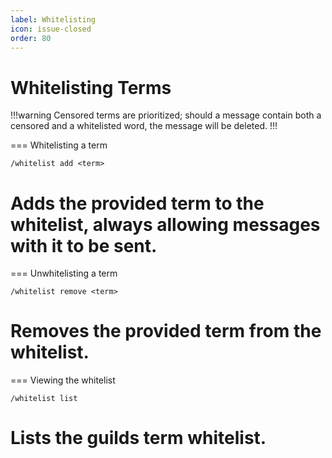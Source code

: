 ```yaml
---
label: Whitelisting
icon: issue-closed
order: 80
---
```


# Whitelisting Terms

!!!warning
Censored terms are prioritized; should a message contain both a censored and a whitelisted word, the message will be deleted.
!!!

=== Whitelisting a term
```
/whitelist add <term>
```
Adds the provided term to the whitelist, always allowing messages with it to be sent.
===

=== Unwhitelisting a term
```
/whitelist remove <term>
```
Removes the provided term from the whitelist.
===

=== Viewing the whitelist
```
/whitelist list
```
Lists the guilds term whitelist.
===
